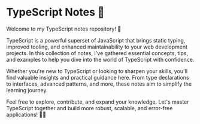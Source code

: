# TypeScript Notes 📝

Welcome to my TypeScript notes repository! 🚀

TypeScript is a powerful superset of JavaScript that brings static typing, improved tooling, and enhanced maintainability to your web development projects. In this collection of notes, I've gathered essential concepts, tips, and examples to help you dive into the world of TypeScript with confidence.

Whether you're new to TypeScript or looking to sharpen your skills, you'll find valuable insights and practical guidance here. From type declarations to interfaces, advanced patterns, and more, these notes aim to simplify the learning journey.

Feel free to explore, contribute, and expand your knowledge. Let's master TypeScript together and build more robust, scalable, and error-free applications! 💪🌐

